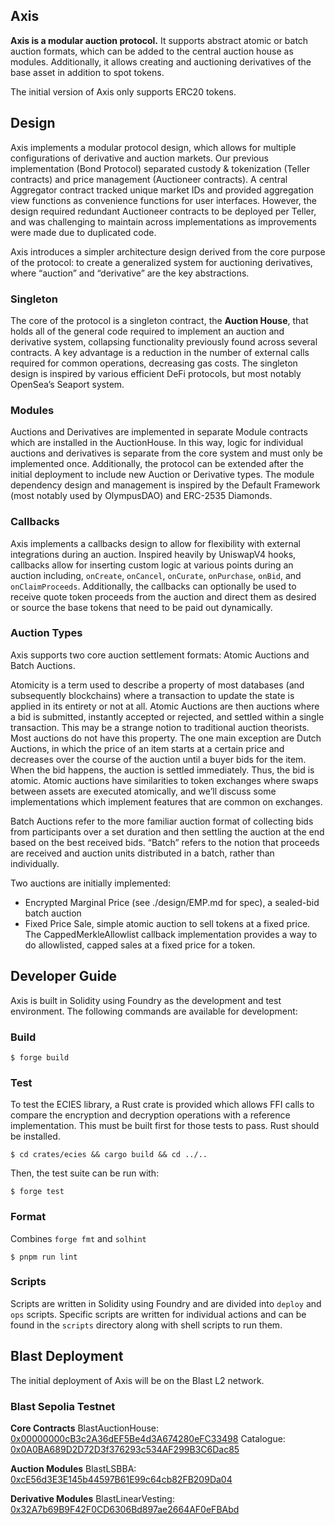 ## Axis

**Axis is a modular auction protocol.** It supports abstract atomic or batch auction formats, which can be added to the central auction house as modules. Additionally, it allows creating and auctioning derivatives of the base asset in addition to spot tokens. 

The initial version of Axis only supports ERC20 tokens.

## Design

Axis implements a modular protocol design, which allows for multiple configurations of derivative and auction markets. Our previous implementation (Bond Protocol) separated custody & tokenization (Teller contracts) and price management (Auctioneer contracts). A central Aggregator contract tracked unique market IDs and provided aggregation view functions as convenience functions for user interfaces. However, the design required redundant Auctioneer contracts to be deployed per Teller, and was challenging to maintain across implementations as improvements were made due to duplicated code.

Axis introduces a simpler architecture design derived from the core purpose of the protocol: to create a generalized system for auctioning derivatives, where “auction” and “derivative” are the key abstractions. 

### Singleton
The core of the protocol is a singleton contract, the **Auction House**, that holds all of the general code required to implement an auction and derivative system, collapsing functionality previously found across several contracts. A key advantage is a reduction in the number of external calls required for common operations, decreasing gas costs. The singleton design is inspired by various efficient DeFi protocols, but most notably OpenSea’s Seaport system. 

### Modules
Auctions and Derivatives are implemented in separate Module contracts which are installed in the AuctionHouse. In this way, logic for individual auctions and derivatives is separate from the core system and must only be implemented once. Additionally, the protocol can be extended after the initial deployment to include new Auction or Derivative types. The module dependency design and management is inspired by the Default Framework (most notably used by OlympusDAO) and ERC-2535 Diamonds.

### Callbacks
Axis implements a callbacks design to allow for flexibility with external integrations during an auction. Inspired heavily by UniswapV4 hooks, callbacks allow for inserting custom logic at various points during an auction including, `onCreate`, `onCancel`, `onCurate`, `onPurchase`, `onBid`, and `onClaimProceeds`. Additionally, the callbacks can optionally be used to receive quote token proceeds from the auction and direct them as desired or source the base tokens that need to be paid out dynamically.

### Auction Types
Axis supports two core auction settlement formats: Atomic Auctions and Batch Auctions. 

Atomicity is a term used to describe a property of most databases (and subsequently blockchains) where a transaction to update the state is applied in its entirety or not at all. Atomic Auctions are then auctions where a bid is submitted, instantly accepted or rejected, and settled within a single transaction. This may be a strange notion to traditional auction theorists. Most auctions do not have this property. The one main exception are Dutch Auctions, in which the price of an item starts at a certain price and decreases over the course of the auction until a buyer bids for the item. When the bid happens, the auction is settled immediately. Thus, the bid is atomic. Atomic auctions have similarities to token exchanges where swaps between assets are executed atomically, and we’ll discuss some implementations which implement features that are common on exchanges.

Batch Auctions refer to the more familiar auction format of collecting bids from participants over a set duration and then settling the auction at the end based on the best received bids. “Batch” refers to the notion that proceeds are received and auction units distributed in a batch, rather than individually.

Two auctions are initially implemented:
- Encrypted Marginal Price (see ./design/EMP.md for spec), a sealed-bid batch auction
- Fixed Price Sale, simple atomic auction to sell tokens at a fixed price. The CappedMerkleAllowlist callback implementation provides a way to do allowlisted, capped sales at a fixed price for a token. 


## Developer Guide

Axis is built in Solidity using Foundry as the development and test environment. The following commands are available for development:

### Build

```shell
$ forge build
```

### Test

To test the ECIES library, a Rust crate is provided which allows FFI calls to compare the encryption and decryption operations with a reference implementation. This must be built first for those tests to pass. Rust should be installed.
```shell
$ cd crates/ecies && cargo build && cd ../..
```

Then, the test suite can be run with:

```shell
$ forge test
```

### Format

Combines `forge fmt` and `solhint`

```shell
$ pnpm run lint
```
### Scripts

Scripts are written in Solidity using Foundry and are divided into `deploy` and `ops` scripts. Specific scripts are written for individual actions and can be found in the `scripts` directory along with shell scripts to run them.

## Blast Deployment

The initial deployment of Axis will be on the Blast L2 network.

### Blast Sepolia Testnet

**Core Contracts**
BlastAuctionHouse: [0x00000000cB3c2A36dEF5Be4d3A674280eFC33498](https://testnet.blastscan.io/address/0x00000000cB3c2A36dEF5Be4d3A674280eFC33498)
Catalogue: [0x0A0BA689D2D72D3f376293c534AF299B3C6Dac85](https://testnet.blastscan.io/address/0x0A0BA689D2D72D3f376293c534AF299B3C6Dac85)

**Auction Modules**
BlastLSBBA: [0xcE56d3E3E145b44597B61E99c64cb82FB209Da04](https://testnet.blastscan.io/address/0xcE56d3E3E145b44597B61E99c64cb82FB209Da04)

**Derivative Modules**
BlastLinearVesting: [0x32A7b69B9F42F0CD6306Bd897ae2664AF0eFBAbd](https://testnet.blastscan.io/address/0x32A7b69B9F42F0CD6306Bd897ae2664AF0eFBAbd)